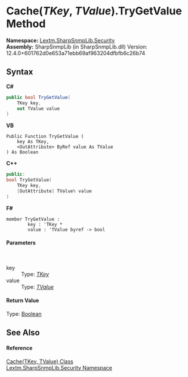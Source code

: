 # Cache(*TKey*, *TValue*).TryGetValue Method 
 

**Namespace:**&nbsp;<a href="N_Lextm_SharpSnmpLib_Security">Lextm.SharpSnmpLib.Security</a><br />**Assembly:**&nbsp;SharpSnmpLib (in SharpSnmpLib.dll) Version: 12.4.0+601762d0e653a71ebb69af963204dfbfb6c26b74

## Syntax

**C#**<br />
``` C#
public bool TryGetValue(
	TKey key,
	out TValue value
)
```

**VB**<br />
``` VB
Public Function TryGetValue ( 
	key As TKey,
	<OutAttribute> ByRef value As TValue
) As Boolean
```

**C++**<br />
``` C++
public:
bool TryGetValue(
	TKey key, 
	[OutAttribute] TValue% value
)
```

**F#**<br />
``` F#
member TryGetValue : 
        key : 'TKey * 
        value : 'TValue byref -> bool 

```


#### Parameters
&nbsp;<dl><dt>key</dt><dd>Type: <a href="T_Lextm_SharpSnmpLib_Security_Cache_2">*TKey*</a><br /></dd><dt>value</dt><dd>Type: <a href="T_Lextm_SharpSnmpLib_Security_Cache_2">*TValue*</a><br /></dd></dl>

#### Return Value
Type: <a href="https://docs.microsoft.com/dotnet/api/system.boolean" target="_blank" rel="noopener noreferrer">Boolean</a>

## See Also


#### Reference
<a href="T_Lextm_SharpSnmpLib_Security_Cache_2">Cache(TKey, TValue) Class</a><br /><a href="N_Lextm_SharpSnmpLib_Security">Lextm.SharpSnmpLib.Security Namespace</a><br />